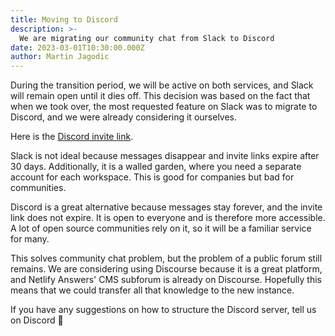 ```yaml
---
title: Moving to Discord
description: >-
  We are migrating our community chat from Slack to Discord
date: 2023-03-01T10:30:00.000Z
author: Martin Jagodic
---
```

During the transition period, we will be active on both services, and Slack will remain open until it dies off. This decision was based on the fact that when we took over, the most requested feature on Slack was to migrate to Discord, and we were already considering it ourselves.

Here is the [Discord invite link](https://discord.gg/KZRDXmTm9v).

Slack is not ideal because messages disappear and invite links expire after 30 days. Additionally, it is a walled garden, where you need a separate account for each workspace. This is good for companies but bad for communities.

Discord is a great alternative because messages stay forever, and the invite link does not expire. It is open to everyone and is therefore more accessible. A lot of open source communities rely on it, so it will be a familiar service for many.

This solves community chat problem, but the problem of a public forum still remains. We are considering using Discourse because it is a great platform, and Netlify Answers' CMS subforum is already on Discourse. Hopefully this means that we could transfer all that knowledge to the new instance.

If you have any suggestions on how to structure the Discord server, tell us on Discord 💬

